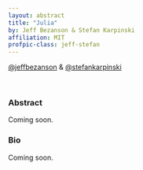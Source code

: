 ```yaml
---
layout: abstract
title: "Julia"
by: Jeff Bezanson & Stefan Karpinski
affiliation: MIT
profpic-class: jeff-stefan
---
```


[@jeffbezanson](https://twitter.com/jeffbezanson) & [@stefankarpinski](https://twitter.com/stefankarpinski)

<br> 

### Abstract 

Coming soon.

### Bio

Coming soon.